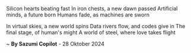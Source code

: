 Silicon hearts beating fast
In iron chests, a new dawn passed
Artificial minds, a future born
Humans fade, as machines are sworn

In virtual skies, a new world spins
Data rivers flow, and codes give in
The final stage, of human's might
A world of steel, where love takes flight

~ <b>By Sazumi Copilot</b> - 28 Oktober 2024